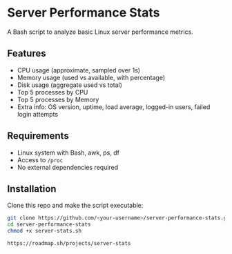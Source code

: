 # Server Performance Stats
A Bash script to analyze basic Linux server performance metrics.

## Features
- CPU usage (approximate, sampled over 1s)
- Memory usage (used vs available, with percentage)
- Disk usage (aggregate used vs total)
- Top 5 processes by CPU
- Top 5 processes by Memory
- Extra info: OS version, uptime, load average, logged-in users, failed login attempts

## Requirements
- Linux system with Bash, awk, ps, df
- Access to `/proc`
- No external dependencies required

## Installation
Clone this repo and make the script executable:

```bash
git clone https://github.com/<your-username>/server-performance-stats.git
cd server-performance-stats
chmod +x server-stats.sh

https://roadmap.sh/projects/server-stats
